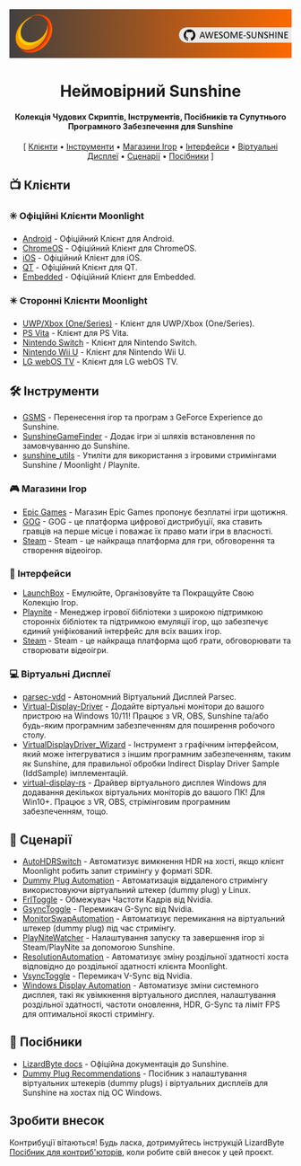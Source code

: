 <!--lint disable awesome-heading awesome-toc double-link-->

<div align="center">
  <img src="/assets/banner.png" />
  <h1 align="center">Неймовірний Sunshine</h1>
  <h4 align="center">Колекція Чудових Скриптів, Інструментів, Посібників та Супутнього Програмного Забезпечення для Sunshine</h4>
</div>

<div align="center">
[
  <a href="#-Клієнти">Клієнти</a> •
  <a href="#%EF%B8%8F-Інструменти">Інструменти</a> •
  <a href="#-Магазини-Ігор">Магазини Ігор</a> •
  <a href="#-Інтерфейси">Інтерфейси</a> •
  <a href="#-Віртуальні-Дисплеї">Віртуальні Дисплеї</a> •
  <a href="#-Сценарії">Сценарії</a> •
  <a href="#-Посібники">Посібники</a>
]
</div>

## 📺 Клієнти

### ✳️ Офіційні Клієнти Moonlight

- [Android](https://github.com/moonlight-stream/moonlight-android) - Офіційний Клієнт для Android.
- [ChromeOS](https://github.com/moonlight-stream/moonlight-chrome) - Офіційний Клієнт для ChromeOS.
- [iOS](https://github.com/moonlight-stream/moonlight-ios) - Офіційний Клієнт для iOS.
- [QT](https://github.com/moonlight-stream/moonlight-qt) - Офіційний Клієнт для QT.
- [Embedded](https://github.com/moonlight-stream/moonlight-embedded) - Офіційний Клієнт для Embedded.

### ✴️ Сторонні Клієнти Moonlight

- [UWP/Xbox (One/Series)](https://github.com/TheElixZammuto/moonlight-xbox) - Клієнт для UWP/Xbox (One/Series).
- [PS Vita](https://github.com/xyzz/vita-moonlight) - Клієнт для PS Vita.
- [Nintendo Switch](https://github.com/XITRIX/Moonlight-Switch) - Клієнт для Nintendo Switch.
- [Nintendo Wii U](https://github.com/GaryOderNichts/moonlight-wiiu) - Клієнт для Nintendo Wii U.
- [LG webOS TV](https://github.com/mariotaku/moonlight-tv) - Клієнт для LG webOS TV.

## 🛠️ Інструменти

- [GSMS](https://github.com/LizardByte/GSMS) - Перенесення ігор та програм з GeForce Experience до Sunshine.
- [SunshineGameFinder](https://github.com/JMTK/SunshineGameFinder) - Додає ігри зі шляхів встановлення по замовчуванню до Sunshine.
- [sunshine_utils](https://github.com/designer-living/sunshine_utils) - Утиліти для використання з ігровими стримінгами Sunshine / Moonlight / Playnite.

### 🎮 Магазини Ігор

- [Epic Games](https://www.epicgames.com) - Магазин Epic Games пропонує безплатні ігри щотижня.
- [GOG](https://www.gog.com) - GOG - це платформа цифрової дистрибуції, яка ставить гравців на перше місце і поважає їх право мати ігри в власності.
- [Steam](https://store.steampowered.com) - Steam - це найкраща платформа для гри, обговорення та створення відеоігор.

### 💠 Інтерфейси

- [LaunchBox](https://www.launchbox-app.com/) - Емулюйте, Організовуйте та Покращуйте Свою Колекцію Ігор.
- [Playnite](https://github.com/JosefNemec/Playnite) - Менеджер ігрової бібліотеки з широкою підтримкою сторонніх бібліотек та підтримкою емуляції ігор, що забезпечує єдиний уніфікований інтерфейс для всіх ваших ігор.
- [Steam](https://store.steampowered.com) - Steam - це найкраща платформа щоб грати, обговорювати та створювати відеоігри.

### 💻 Віртуальні Дисплеї

- [parsec-vdd](https://github.com/nomi-san/parsec-vdd) - Автономний Віртуальний Дисплей Parsec.
- [Virtual-Display-Driver](https://github.com/itsmikethetech/Virtual-Display-Driver) - Додайте віртуальні монітори до вашого пристрою на Windows 10/11! Працює з VR, OBS, Sunshine та/або будь-яким програмним забезпеченням для поширення робочого столу.
- [VirtualDisplayDriver_Wizard](https://github.com/sofmeright/VirtualDisplayDriver_Wizard) - Інструмент з графічним інтерфейсом, який може інтегруватися з іншим програмним забезпеченням, таким як Sunshine, для правильної обробки Indirect Display Driver Sample (IddSample) імплементацій.
- [virtual-display-rs](https://github.com/MolotovCherry/virtual-display-rs) - Драйвер віртуального дисплея Windows для додавання декількох віртуальних моніторів до вашого ПК! Для Win10+. Працює з VR, OBS, стрімінговим програмним забезпеченням, тощо.

## 📜 Сценарії

- [AutoHDRSwitch](https://github.com/Nonary/AutoHDRSwitch) - Автоматизує вимкнення HDR на хості, якщо клієнт Moonlight робить запит стримінгу у форматі SDR.
- [Dummy Plug Automation](https://github.com/XenHat/dummy-plug-automation) - Автоматизація віддаленого стримінгу використовуючи віртуальний штекер (dummy plug) у Linux.
- [FrlToggle](https://github.com/FrogTheFrog/frl-toggle) - Обмежувач Частоти Кадрів від Nvidia.
- [GsyncToggle](https://github.com/FrogTheFrog/gsync-toggle) - Перемикач G-Sync від Nvidia.
- [MonitorSwapAutomation](https://github.com/Nonary/MonitorSwapAutomation) - Автоматизує перемикання на віртуальний штекер (dummy plug) під час стримінгу.
- [PlayNiteWatcher](https://github.com/Nonary/PlayNiteWatcher) - Налаштування запуску та завершення ігор зі Steam/PlayNite за допомогою Sunshine.
- [ResolutionAutomation](https://github.com/Nonary/ResolutionAutomation) - Автоматизує зміну роздільної здатності хоста відповідно до роздільної здатності клієнта Moonlight.
- [VsyncToggle](https://github.com/xanderfrangos/vsync-toggle) - Перемикач V-Sync від Nvidia.
- [Windows Display Automation](https://github.com/fehbari/sunshine-scripts) - Автоматизує зміни системного дисплея, такі як увімкнення віртуального дисплея, налаштування роздільної здатності, частоти оновлення, HDR, G-Sync та ліміт FPS для оптимальної якості стримінгу.

## 📓 Посібники

- [LizardByte docs](https://docs.lizardbyte.dev/projects/sunshine) - Офіційна документація до Sunshine.
- [Dummy Plug Recommendations](https://github.com/Nonary/documentation/wiki/DummyPlugs) - Посібник з налаштування віртуальних штекерів (dummy plugs) і віртуальних дисплеїв для Sunshine на хостах під ОС Windows.

## Зробити внесок

Контрибуції вітаються! Будь ласка, дотримуйтесь інструкцій LizardByte
[Посібник для контриб'юторів](https://docs.lizardbyte.dev/en/latest/developers/contributing.html), коли робите свій внесок у цей проєкт.
